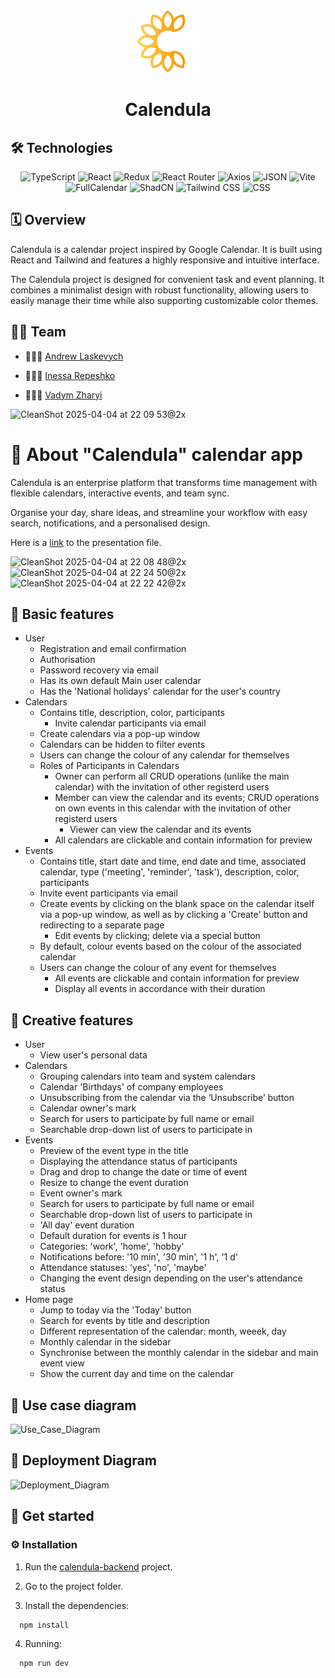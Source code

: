 <div align="center">
    <img src="./public/logo_favicon.png" width="100" />
    <h1 align="center">Calendula</h1>
</div>



## 🛠 Technologies
<p align="center">
	<img src="https://img.shields.io/badge/TypeScript-3178C6.svg?style=flat&logo=TypeScript&logoColor=white" alt="TypeScript">
	<img src="https://img.shields.io/badge/React-61DAFB.svg?style=flat&logo=React&logoColor=black" alt="React">
	<img src="https://img.shields.io/badge/Redux-764ABC.svg?style=flat&logo=Redux&logoColor=white" alt="Redux">
	<img src="https://img.shields.io/badge/React_Router-CA4245.svg?style=flat&logo=React-Router&logoColor=white" alt="React Router">
	<img src="https://img.shields.io/badge/Axios-5A29E4.svg?style=flat&logo=Axios&logoColor=white" alt="Axios">
	<img src="https://img.shields.io/badge/JSON-000000.svg?style=flat&logo=JSON&logoColor=white" alt="JSON">
	<img src="https://img.shields.io/badge/Vite-646CFF.svg?style=flat&logo=Vite&logoColor=white" alt="Vite">
	<img src="https://img.shields.io/badge/FullCalendar-1E90FF.svg?style=flat&logo=FullCalendar&logoColor=white" alt="FullCalendar">
	<img src="https://img.shields.io/badge/Shad/cn-000000.svg?style=flat" alt="ShadCN">
	<img src="https://img.shields.io/badge/Tailwind_CSS-06B6D4.svg?style=flat&logo=tailwindcss&logoColor=white" alt="Tailwind CSS">
	<img src="https://img.shields.io/badge/CSS-1572B6.svg?style=flat&logo=CSS3&logoColor=white" alt="CSS">
</p>


## 🗓️ Overview
Calendula is a calendar project inspired by Google Calendar. It is built using React and Tailwind and features a highly responsive and intuitive interface.

The Calendula project is designed for convenient task and event planning. It combines a minimalist design with robust functionality, allowing users to easily manage their time while also supporting customizable color themes.



## 🧑‍💻 Team
<div>
    <ul>
        <li>
            <p>🧑🏼‍💻 <a href="https://github.com/laskevych">Andrew Laskevych</a></p>
        </li>
        <li>
            <p>👩🏼‍💻 <a href="https://github.com/InessaRepeshko">Inessa Repeshko</a></p>
        </li>
        <li>
            <p>🧑🏻‍💻 <a href="https://github.com/vzharyi">Vadym Zharyi</a></p>
        </li>
    </ul>
</div>

![CleanShot 2025-04-04 at 22 09 53@2x](https://github.com/user-attachments/assets/164d1a54-6b51-4dac-a764-08872aef4e72)


# 🌼 About "Calendula" calendar app
Calendula is an enterprise platform that transforms time management with flexible calendars, interactive events, and team sync.

Organise your day, share ideas, and streamline your workflow with easy search, notifications, and a personalised design.

Here is a [link](https://docs.google.com/presentation/d/1UFsV7MbyVHJA5UCWVKEkgtV1f3Buq-kT/edit?usp=sharing) to the presentation file.</p>

![CleanShot 2025-04-04 at 22 08 48@2x](https://github.com/user-attachments/assets/d7ba631f-5a18-435d-aab4-922ec6139a56)
![CleanShot 2025-04-04 at 22 24 50@2x](https://github.com/user-attachments/assets/af5899fb-ac8d-4152-ad79-d6b3a58a2fbd)
![CleanShot 2025-04-04 at 22 22 42@2x](https://github.com/user-attachments/assets/f8c37dbe-48a0-4d73-ba2e-b2ca3f85d47c)



## 🎯 Basic features
* User
	* Registration and email confirmation
	* Authorisation
	* Password recovery via email
	* Has its own default Main user calendar
	* Has the 'National holidays' calendar for the user's country
 * Calendars
 	* Contains title, description, color, participants
    	* Invite calendar participants via email
  	* Create calendars via a pop-up window
   	* Calendars can be hidden to filter events 
	* Users can change the colour of any calendar for themselves
	* Roles of Participants in Calendars
 		* Owner can perform all CRUD operations (unlike the main calendar) with the invitation of other registerd users
   		* Member can view the calendar and its events; CRUD operations on own events in this calendar with the invitation of other registerd users
     		* Viewer can view the calendar and its events
       * All calendars are clickable and contain information for preview
* Events
	* Contains title, start date and time, end date and time, associated calendar, type ('meeting', 'reminder', 'task'), description, color, participants
 	* Invite event participants via email
 	* Create events by clicking on the blank space on the calendar itself via a pop-up window, as well as by clicking a 'Create' button and redirecting to a separate page
    	* Edit events by clicking; delete via a special button
  	* By default, colour events based on the colour of the associated calendar
	* Users can change the colour of any event for themselves
        * All events are clickable and contain information for preview
      	* Display all events in accordance with their duration


## 🌈 Creative features
* User
	* View user's personal data
* Calendars
	* Grouping calendars into team and system calendars
	* Calendar 'Birthdays' of company employees
	* Unsubscribing from the calendar via the ‘Unsubscribe’ button
	* Calendar owner's mark
	* Search for users to participate by full name or email
  	* Searchable drop-down list of users to participate in
* Events
	* Preview of the event type in the title
	* Displaying the attendance status of participants
	* Drag and drop to change the date or time of event
	* Resize to change the event duration
	* Event owner's mark
	* Search for users to participate by full name or email
  	* Searchable drop-down list of users to participate in
   	* 'All day' event duration
	* Default duration for events is 1 hour
	* Categories: 'work', 'home', 'hobby'
	* Notifications before: '10 min', '30 min', '1 h', '1 d' 
	* Attendance statuses: 'yes', 'no', 'maybe'
   	* Changing the event design depending on the user's attendance status
* Home page
	* Jump to today via the 'Today' button
	* Search for events by title and description
	* Different representation of the calendar: month, weeek, day
	* Monthly calendar in the sidebar
	* Synchronise between the monthly calendar in the sidebar and main event view
	* Show the current day and time on the calendar



## 👤 Use case diagram
 ![Use_Case_Diagram](https://github.com/user-attachments/assets/f3d36261-01ff-45aa-b711-fc5385f250f8)



## 🚚 Deployment Diagram
![Deployment_Diagram](https://github.com/user-attachments/assets/60806da5-3964-435e-bfe4-9499c8ed97f4)



## 🚀 Get started
### ⚙️ Installation

1. Run the [calendula-backend](https://github.com/Strawberry-Team/calendula-backend) project.

2. Go to the project folder.

3. Install the dependencies:
```sh
  npm install
```

4. Running:
```sh
  npm run dev
```
